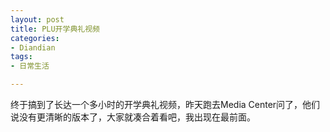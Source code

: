 ```yaml
---
layout: post
title: PLU开学典礼视频
categories:
- Diandian
tags:
- 日常生活

---
```

终于搞到了长达一个多小时的开学典礼视频，昨天跑去Media Center问了，他们说没有更清晰的版本了，大家就凑合着看吧，我出现在最前面。
<br />
<br />